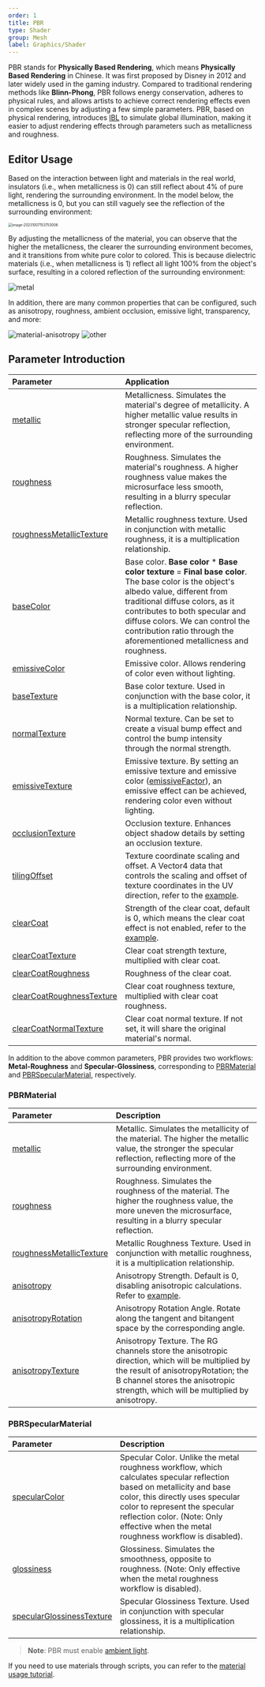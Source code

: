```yaml
---
order: 1
title: PBR
type: Shader
group: Mesh
label: Graphics/Shader
---
```


PBR stands for **Physically Based Rendering**, which means **Physically Based Rendering** in Chinese. It was first proposed by Disney in 2012 and later widely used in the gaming industry. Compared to traditional rendering methods like **Blinn-Phong**, PBR follows energy conservation, adheres to physical rules, and allows artists to achieve correct rendering effects even in complex scenes by adjusting a few simple parameters. PBR, based on physical rendering, introduces [IBL](/en/docs/graphics-light-ambient) to simulate global illumination, making it easier to adjust rendering effects through parameters such as metallicness and roughness.

<playground src="pbr-base.ts"></playground>

## Editor Usage

Based on the interaction between light and materials in the real world, insulators (i.e., when metallicness is 0) can still reflect about 4% of pure light, rendering the surrounding environment. In the model below, the metallicness is 0, but you can still vaguely see the reflection of the surrounding environment:

<img src="https://gw.alipayobjects.com/zos/OasisHub/1017d75b-03a3-4c06-8971-524544373429/image-20231007153753006.png" alt="image-20231007153753006" style="zoom:50%;" />

By adjusting the metallicness of the material, you can observe that the higher the metallicness, the clearer the surrounding environment becomes, and it transitions from white pure color to colored. This is because dielectric materials (i.e., when metallicness is 1) reflect all light 100% from the object's surface, resulting in a colored reflection of the surrounding environment:

<img src="https://gw.alipayobjects.com/zos/OasisHub/711f8b97-247c-465e-8cf2-4896b0c78534/metal.gif" alt="metal" style="zoom:100%;" />

In addition, there are many common properties that can be configured, such as anisotropy, roughness, ambient occlusion, emissive light, transparency, and more:

<img src="https://gw.alipayobjects.com/zos/OasisHub/2c8dde75-9557-41db-a1d0-6ca9352530e4/material-anisotropy.gif" alt="material-anisotropy" style="zoom:100%;" />

<img src="https://gw.alipayobjects.com/zos/OasisHub/4806589e-386f-404a-82e5-d273e98b707d/other.gif" alt="other" style="zoom:100%;" />

## Parameter Introduction

| Parameter | Application |
| :-- | :-- |
| [metallic](/apis/core/#PBRMaterial-metallic) | Metallicness. Simulates the material's degree of metallicity. A higher metallic value results in stronger specular reflection, reflecting more of the surrounding environment. |
| [roughness](/apis/core/#PBRMaterial-roughness) | Roughness. Simulates the material's roughness. A higher roughness value makes the microsurface less smooth, resulting in a blurry specular reflection. |
| [roughnessMetallicTexture](/apis/core/#PBRMaterial-roughnessMetallicTexture) | Metallic roughness texture. Used in conjunction with metallic roughness, it is a multiplication relationship. |
| [baseColor](/apis/core/#PBRBaseMaterial-baseColor) | Base color. **Base color** \* **Base color texture** = **Final base color**. The base color is the object's albedo value, different from traditional diffuse colors, as it contributes to both specular and diffuse colors. We can control the contribution ratio through the aforementioned metallicness and roughness. |
| [emissiveColor](/apis/core/#PBRBaseMaterial-emissiveColor) | Emissive color. Allows rendering of color even without lighting. |
| [baseTexture](/apis/core/#PBRBaseMaterial-baseTexture) | Base color texture. Used in conjunction with the base color, it is a multiplication relationship. |
| [normalTexture](/apis/core/#PBRBaseMaterial-normalTexture) | Normal texture. Can be set to create a visual bump effect and control the bump intensity through the normal strength. |
| [emissiveTexture](/apis/core/#PBRBaseMaterial-emissiveTexture) | Emissive texture. By setting an emissive texture and emissive color ([emissiveFactor](/apis/core/#PBRBaseMaterial-emissiveTexture})), an emissive effect can be achieved, rendering color even without lighting. |
| [occlusionTexture](/apis/core/#PBRBaseMaterial-occlusionTexture) | Occlusion texture. Enhances object shadow details by setting an occlusion texture. |
| [tilingOffset](/apis/core/#PBRBaseMaterial-tilingOffset) | Texture coordinate scaling and offset. A Vector4 data that controls the scaling and offset of texture coordinates in the UV direction, refer to the [example](/embed/tiling-offset). |
| [clearCoat](/apis/core/#PBRBaseMaterial-clearCoat) | Strength of the clear coat, default is 0, which means the clear coat effect is not enabled, refer to the [example](/embed/pbr-clearcoat). |
| [clearCoatTexture](/apis/core/#PBRBaseMaterial-clearCoatTexture) | Clear coat strength texture, multiplied with clear coat. |
| [clearCoatRoughness](/apis/core/#PBRBaseMaterial-clearCoatRoughness) | Roughness of the clear coat. |
| [clearCoatRoughnessTexture](/apis/core/#PBRBaseMaterial-clearCoatRoughnessTexture) | Clear coat roughness texture, multiplied with clear coat roughness. |
| [clearCoatNormalTexture](/apis/core/#PBRBaseMaterial-clearCoatNormalTexture) | Clear coat normal texture. If not set, it will share the original material's normal. |

In addition to the above common parameters, PBR provides two workflows: **Metal-Roughness** and **Specular-Glossiness**, corresponding to [PBRMaterial](/apis/core/#PBRMaterial) and [PBRSpecularMaterial](/apis/core/#PBRSpecularMaterial), respectively.

### PBRMaterial

| Parameter | Description |
| :-- | :-- |
| [metallic](/apis/core/#PBRMaterial-metallic) | Metallic. Simulates the metallicity of the material. The higher the metallic value, the stronger the specular reflection, reflecting more of the surrounding environment. |
| [roughness](/apis/core/#PBRMaterial-roughness) | Roughness. Simulates the roughness of the material. The higher the roughness value, the more uneven the microsurface, resulting in a blurry specular reflection. |
| [roughnessMetallicTexture](/apis/core/#PBRMaterial-roughnessMetallicTexture) | Metallic Roughness Texture. Used in conjunction with metallic roughness, it is a multiplication relationship. |
| [anisotropy](/apis/core/#PBRMaterial-anisotropy) | Anisotropy Strength. Default is 0, disabling anisotropic calculations. Refer to [example](/embed/pbr-anisotropy). |
| [anisotropyRotation](/apis/core/#PBRMaterial-anisotropyRotation) | Anisotropy Rotation Angle. Rotate along the tangent and bitangent space by the corresponding angle. |
| [anisotropyTexture](/apis/core/#PBRMaterial-anisotropyTexture) | Anisotropy Texture. The RG channels store the anisotropic direction, which will be multiplied by the result of anisotropyRotation; the B channel stores the anisotropic strength, which will be multiplied by anisotropy. |

### PBRSpecularMaterial

| Parameter | Description |
| :-- | :-- |
| [specularColor](/apis/core/#PBRMaterial-specularColor) | Specular Color. Unlike the metal roughness workflow, which calculates specular reflection based on metallicity and base color, this directly uses specular color to represent the specular reflection color. (Note: Only effective when the metal roughness workflow is disabled). |
| [glossiness](/apis/core/#PBRMaterial-glossiness) | Glossiness. Simulates the smoothness, opposite to roughness. (Note: Only effective when the metal roughness workflow is disabled). |
| [specularGlossinessTexture](/apis/core/#PBRMaterial-specularGlossinessTexture) | Specular Glossiness Texture. Used in conjunction with specular glossiness, it is a multiplication relationship. |

> **Note**: PBR must enable [ambient light](/en/docs/graphics-light-ambient).

If you need to use materials through scripts, you can refer to the [material usage tutorial](/en/docs/graphics-material-script).
